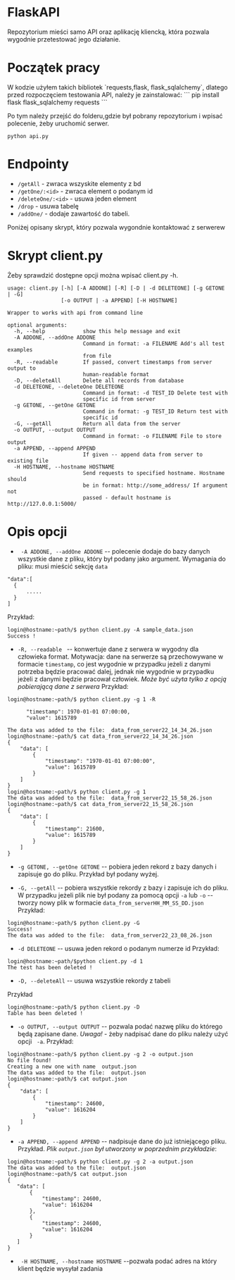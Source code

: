 # FlaskAPI

Repozytorium mieści samo API oraz aplikację kliencką, która pozwala wygodnie przetestować jego działanie.
<h1>Początek pracy</h1>
W kodzie użyłem takich bibliotek `requests,flask, flask_sqlalchemy`, dlatego przed rozpoczęciem testowania API, należy je zainstalować:
```
pip install flask flask_sqlalchemy requests
```

Po tym należy przejść do folderu,gdzie był pobrany repozytorium i wpisać polecenie, żeby uruchomić serwer.
```
python api.py
```
<h1>Endpointy</h1>

- `/getAll` - zwraca wszyskite elementy z bd
- `/getOne/:<id>` - zwraca element o podanym id
- `/deleteOne/:<id>` - usuwa jeden element
- `/drop` - usuwa tabelę
- `/addOne/` - dodaje zawartość do tabeli. 

Poniżej opisany skrypt, który pozwala wygondnie kontaktować z serwerew

<h1> Skrypt client.py  </h1>
Żeby sprawdzić dostępne opcji można wpisać client.py -h.

```
usage: client.py [-h] [-A ADDONE] [-R] [-D | -d DELETEONE] [-g GETONE | -G]
                 [-o OUTPUT | -a APPEND] [-H HOSTNAME]

Wrapper to works with api from command line

optional arguments:
  -h, --help            show this help message and exit
  -A ADDONE, --addOne ADDONE
                        Command in format: -a FILENAME Add's all test examples
                        from file
  -R, --readable        If passed, convert timestamps from server output to
                        human-readable format
  -D, --deleteAll       Delete all records from database
  -d DELETEONE, --deleteOne DELETEONE
                        Command in format: -d TEST_ID Delete test with
                        specific id from server
  -g GETONE, --getOne GETONE
                        Command in format: -g TEST_ID Return test with
                        specific id
  -G, --getAll          Return all data from the server
  -o OUTPUT, --output OUTPUT
                        Command in format: -o FILENAME File to store output
  -a APPEND, --append APPEND
                        If given -- append data from server to existing file
  -H HOSTNAME, --hostname HOSTNAME
                        Send requests to specified hostname. Hostname should
                        be in format: http://some_address/ If argument not
                        passed - default hostname is http://127.0.0.1:5000/
```

<h1> Opis opcji </h1>

- ` -A ADDONE, --addOne ADDONE` -- polecenie dodaje do bazy danych wszystkie dane z pliku, który był podany jako argument. Wymagania do pliku:
musi mieścić sekcję `data`

```
"data":[
  {
      .....
  }
]
```

Przykład:

```
login@hostname:~path/$ python client.py -A sample_data.json
Success !
```

- `-R, --readable ` -- konwertuje dane z serwera w wygodny dla człowieka format. Motywacja: dane na serwerze są przechowywane w formacie `timestamp`,
co jest wygodnie w przypadku jeżeli z danymi potrzeba będzie pracować dalej, jednak nie wygodnie w przypadku jeżeli z danymi będzie pracował człowiek.
*Może być użyta tylko z opcją pobierającą dane z serwera*
Przykład:

```
login@hostname:~path/$ python client.py -g 1 -R

      "timestamp": 1970-01-01 07:00:00,
      "value": 1615789
    
The data was added to the file:  data_from_server22_14_34_26.json
login@hostname:~path/$ cat data_from_server22_14_34_26.json
{
    "data": [
        {
            "timestamp": "1970-01-01 07:00:00",
            "value": 1615789
        }
    ]
}
login@hostname:~path/$ python client.py -g 1
The data was added to the file:  data_from_server22_15_58_26.json
login@hostname:~path/$ cat data_from_server22_15_58_26.json
{
    "data": [
        {
            "timestamp": 21600,
            "value": 1615789
        }
    ]
}  
```
- `-g GETONE, --getOne GETONE`  -- pobiera jeden rekord z bazy danych i zapisuje go do pliku. Przykład był podany wyżej.

 - `-G, --getAll`  -- pobiera wszystkie rekordy z bazy i zapisuje ich do pliku. W przypadku jeżeli plik nie był podany za pomocą opcji `-a` lub `-o` -- tworzy nowy plik
 w formacie `data_from_serverHH_MM_SS_DD.json`
 Przykład:
 ```
login@hostname:~path/$ python client.py -G
Success!
The data was added to the file:  data_from_server22_23_08_26.json
 ```
 - `-d DELETEONE` -- usuwa jeden rekord o podanym numerze id
Przykład:
```
login@hostname:~path/$python client.py -d 1
The test has been deleted !
```
 
 - `-D, --deleteAll`  -- usuwa wszystkie rekordy z tabeli
 
 Przykład
 
 ```
login@hostname:~path/$ python client.py -D
Table has been deleted !
 ```
 
 - `-o OUTPUT, --output OUTPUT`  -- pozwala podać nazwę pliku do którego będą zapisane dane. *Uwaga!* - żeby nadpisać dane do pliku należy użyć opcji ` -a`.
 Przykład:
```
login@hostname:~path/$ python client.py -g 2 -o output.json
No file found!
Creating a new one with name  output.json
The data was added to the file:  output.json
login@hostname:~path/$ cat output.json
{
    "data": [
        {
            "timestamp": 24600,
            "value": 1616204
        }
    ]
}
 ```
 
 - `-a APPEND, --append APPEND`  -- nadpisuje dane do już istniejącego pliku.
 Przykład. *Plik `output.json` był utworzony w poprzednim przykładzie*:
 ```
login@hostname:~path/$ python client.py -g 2 -a output.json
The data was added to the file:  output.json
login@hostname:~path/$ cat output.json
{
    "data": [
        {
            "timestamp": 24600,
            "value": 1616204
        },
        {
            "timestamp": 24600,
            "value": 1616204
        }
    ]
}
 ```
 
- ` -H HOSTNAME, --hostname HOSTNAME`  --pozwała podać adres na który klient będzie wysyłał zadania
